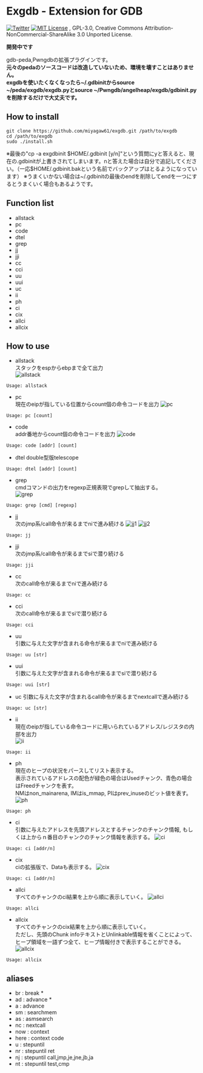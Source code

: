 # Exgdb - Extension for GDB

[![Twitter](https://imgur.com/Ibo0Twr.png)](https://twitter.com/miyagaw61)
[![MIT License](https://img.shields.io/badge/license-MIT-blue.svg?style=flat)](http://choosealicense.com/licenses/mit/)
, GPL-3.0, Creative Commons Attribution-NonCommercial-ShareAlike 3.0 Unported License.

**開発中です**

gdb-peda,Pwngdbの拡張プラグインです。  
**元々のpedaのソースコードは改造していないため、環境を壊すことはありません。**  
**exgdbを使いたくなくなったら~/.gdbinitからsource ~/peda/exgdb/exgdb.pyとsource ~/Pwngdb/angelheap/exgdb/gdbinit.pyを削除するだけで大丈夫です。**  

How to install
--------------

```
git clone https://github.com/miyagaw61/exgdb.git /path/to/exgdb
cd /path/to/exgdb  
sudo ./install.sh  
```

※最後の"cp -a exgdbinit $HOME/.gdbinit [y/n]"という質問にyと答えると、現在の.gdbinitが上書きされてしまいます。nと答えた場合は自分で追記してください。（一応$HOME/.gdbinit.bakという名前でバックアップはとるようになっています）
※うまくいかない場合は~/.gdbinitの最後のendを削除してendを一つにするとうまくいく場合もあるようです。

Function list
-------------

* allstack  
* pc  
* code  
* dtel
* grep
* jj  
* jji  
* cc  
* cci  
* uu  
* uui  
* uc  
* ii  
* ph  
* ci  
* cix  
* allci  
* allcix  

How to use
----------

* allstack  
スタックをespからebpまで全て出力  
![allstack](http://i.imgur.com/rMhRO9c.png)
```
Usage: allstack
```

* pc  
現在のeipが指している位置からcount個の命令コードを出力
![pc](http://i.imgur.com/12HCezL.png)
```
Usage: pc [count]
```

* code  
addr番地からcount個の命令コードを出力
![code](http://i.imgur.com/h4GPE1O.png)
```
Usage: code [addr] [count]
```

* dtel
double型版telescope
```
Usage: dtel [addr] [count]
```

* grep  
cmdコマンドの出力をregexp正規表現でgrepして抽出する。  
![grep](http://i.imgur.com/jy2xbEq.png)
```
Usage: grep [cmd] [regexp]
```

* jj  
次のjmp系/call命令が来るまでniで進み続ける
![jj1](http://i.imgur.com/k51hUKf.png)
![jj2](http://i.imgur.com/wKimY6o.png)
```
Usage: jj
```

* jji  
次のjmp系/call命令が来るまでsiで潜り続ける
```
Usage: jji
```

* cc  
次のcall命令が来るまでniで進み続ける
```
Usage: cc
```

* cci  
次のcall命令が来るまでsiで潜り続ける
```
Usage: cci
```

* uu  
引数に与えた文字が含まれる命令が来るまでniで進み続ける
```
Usage: uu [str]
```

* uui  
引数に与えた文字が含まれる命令が来るまでsiで潜り続ける
```
Usage: uui [str]
```
* uc  引数に与えた文字が含まれるcall命令が来るまでnextcallで進み続ける
```
Usage: uc [str]
```

* ii  
現在のeipが指している命令コードに用いられているアドレス/レジスタの内部を出力  
![ii](http://i.imgur.com/IePbIFI.png)
```
Usage: ii
```

* ph  
現在のヒープの状況をパースしてリスト表示する。  
表示されているアドレスの配色が緑色の場合はUsedチャンク、青色の場合はFreedチャンクを表す。  
NMはnon_mainarena, IMはis_mmap, PIはprev_inuseのビット値を表す。
![ph](http://i.imgur.com/pP9N1MF.png)
```
Usage: ph
```

* ci  
引数に与えたアドレスを先頭アドレスとするチャンクのチャンク情報, もしくは上からｎ番目のチャンクのチャンク情報を表示する。
![ci](http://i.imgur.com/Wfj7WAq.png)
```
Usage: ci [addr/n]
```

* cix  
ciの拡張版で、Dataも表示する。
![cix](http://i.imgur.com/pO4443S.png)
```
Usage: ci [addr/n]
```

* allci  
すべてのチャンクのci結果を上から順に表示していく。
![allci](http://i.imgur.com/XVVRbGA.png)
```
Usage: allci
```

* allcix  
すべてのチャンクのcix結果を上から順に表示していく。  
ただし、先頭のChunk infoテキストとUnlinkable情報を省くことによって、  
ヒープ領域を一語ずつ全て、ヒープ情報付きで表示することができる。  
![allcix](http://i.imgur.com/V0qAzrO.png)
```
Usage: allcix
```

aliases
-------

* br : break *  
* ad : advance *  
* a : advance  
* sm : searchmem  
* as : asmsearch  
* nc : nextcall  
* now : context
* here : context code
* u : stepuntil 
* nr : stepuntil ret  
* nj : stepuntil call,jmp,je,jne,jb,ja  
* nt : stepuntil test,cmp  

